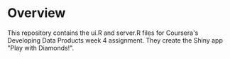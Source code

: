 # Overview
This repository contains the ui.R and server.R files for Coursera's Developing Data Products week 4 assignment. They create the Shiny app "Play with Diamonds!".
